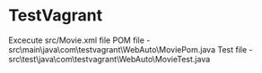 # TestVagrant
Excecute src/Movie.xml file
POM file - src\main\java\com\testvagrant\WebAuto\MoviePom.java
Test file - src\test\java\com\testvagrant\WebAuto\MovieTest.java
